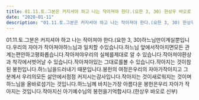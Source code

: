 ```yaml
---
title: 01.11.토.그분은 커지셔야 하고 나는 작아져야 한다.(요한 3, 30) 한상우 바오로 신부 
date: "2020-01-11"
description: "01.11.토.그분은 커지셔야 하고 나는 작아져야 한다.(요한 3, 30) 한상우 바오로 신부 "
---
```


 01.11.토.그분은 커지셔야 하고 나는 작아져야 한다.(요한 3, 30)하느님만이계실뿐입니다.우리의 자아가 작아져야하느님과 일치할 수있습니다.하느님 앞에서작아지면모든 관계는편안하고평화롭습니다.작아져야우리의 실체를제대로 알 수 있습니다.작아져야환상과 착각에서벗어날 수 있습니다.작아져야있는 그대로를볼 수 있습니다.작아지는 것이참된 봉헌입니다.하느님을드러내기 때문입니다.봉헌의 여정은우리의 자아가작아지고 그분께서 우리의모든 삶안에서점점 커지시는감사입니다.작아지는 것이새로워지는 것이며하느님을 올바로섬기는 것입니다.하느님께 바치는가장 아름다운 봉헌은우리 자아가 작아지는 것입니다.작아지신 아기예수님의 봉헌을기억합시다.(한상우 바오로 신부)